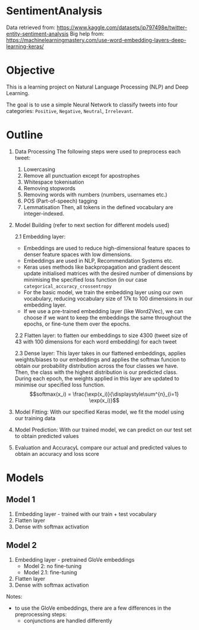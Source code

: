 # SentimentAnalysis

Data retrieved from: https://www.kaggle.com/datasets/jp797498e/twitter-entity-sentiment-analysis
Big help from: https://machinelearningmastery.com/use-word-embedding-layers-deep-learning-keras/

# Objective

This is a learning project on Natural Language Processing (NLP) and Deep Learning. 

The goal is to use a simple Neural Network to classify tweets into four categories: `Positive`, `Negative`, `Neutral`, `Irrelevant`.

# Outline
1. Data Processing
    The following steps were used to preprocess each tweet:
    1. Lowercasing
    2. Remove all punctuation except for apostrophes
    3. Whitespace tokenisation
    4. Removing stopwords
    5. Removing words with numbers (numbers, usernames etc.)
    6. POS (Part-of-speech) tagging
    7. Lemmatisation
    Then, all tokens in the defined vocabulary are integer-indexed.
       
2. Model Building (refer to next section for different models used)
   
    2.1 Embedding layer:
   
    * Embeddings are used to reduce high-dimensional feature spaces to denser feature spaces with low dimensions.
    * Embeddings are used in NLP, Recommendation Systems etc.
    * Keras uses methods like backpropagation and gradient descent update initialised matrices with the desired number of dimensions by minimising the specified loss function (in our case `categorical_accuracy_crossentropy`
    * For the basic model, we train the embedding layer using our own vocabulary, reducing vocabulary size of 17k to 100 dimensions in our embedding layer.
    * If we use a pre-trained embedding layer (like Word2Vec), we can choose if we want to keep the embeddings the same throughout the epochs, or fine-tune them over the epochs.
  
    2.2 Flatten layer: to flatten our embeddings to size 4300 (tweet size of 43 with 100 dimensions for each word embedding) for each tweet

   2.3 Dense layer: This layer takes in our flattened embeddings, applies weights/biases to our embeddings and applies the softmax funcion to obtain our probability distribution across the four classes we have. Then, the class with the highest distribution is our predicted class. During each epoch, the weights applied in this layer are updated to minimise our specified loss function.
   $$softmax(x_i) = \frac{\exp(x_i)}{\displaystyle\sum^{n}_{i=1} \exp(x_i)}$$

4. Model Fitting: With our specified Keras model, we fit the model using our training data
5. Model Prediction: With our trained model, we can predict on our test set to obtain predicted values
6. Evaluation and AccuracyL compare our actual and predicted values to obtain an accuracy and loss score

# Models

## Model 1
1. Embedding layer - trained with our train + test vocabulary
2. Flatten layer
3. Dense with softmax activation

## Model 2
1. Embedding layer - pretrained GloVe embeddings
    - Model 2: no fine-tuning
    - Model 2.1: fine-tuning
2. Flatten layer
3. Dense with softmax activation

Notes:
- to use the GloVe embeddings, there are a few differences in the preprocessing steps:
    - conjunctions are handled differently

